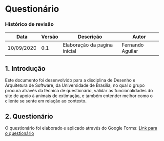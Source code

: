 # Questionário
### Histórico de revisão
Data | Versão | Descrição | Autor |
--------- | ------ | ------------ | --------- |
10/09/2020 | 0.1 | Elaboração da pagina inicial | Fernando Aguilar |

## 1. Introdução
Este documento foi desenvolvido para a disciplina de Desenho e Arquitetura de Software, da Universidade de Brasília, no qual o grupo procura através da técnica de questionário, validar as funcionalidades do site de apoio à animais de extimação, e também entender melhor como o cliente se sente em relação ao contexto.

## 2. Questionário
O questionário foi elaborado e aplicado através do Google Forms:
[Link para o questionário]()
